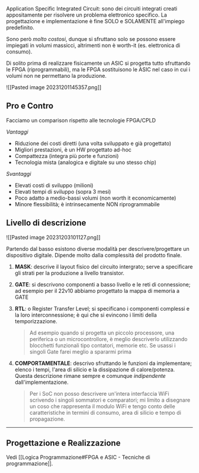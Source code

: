Application Specific Integrated Circuit: sono dei circuiti integrati creati appositamente per risolvere un problema elettronico specifico.
La progettazione e implementazione è fine SOLO e SOLAMENTE all'impiego predefinito.

Sono però *molto costosi*, dunque si sfruttano solo se possono essere impiegati in volumi massicci, altrimenti non è worth-it (es. elettronica di consumo).

Di solito prima di realizzare fisicamente un ASIC si progetta tutto sfruttando le FPGA (riprogrammabili), ma le FPGA sostituisono le ASIC nel caso in cui i volumi non ne permettano la produzione.

![[Pasted image 20231201145357.png]]

## Pro e Contro
Facciamo un comparison rispetto alle tecnologie FPGA/CPLD

*Vantaggi*
- Riduzione dei costi diretti (una volta sviluppato e già progettato)
- Migliori prestazioni, è un HW progettato ad-hoc
- Compattezza (integra più porte e funzioni)
- Tecnologia mista (analogica e digitale su uno stesso chip)

*Svantaggi*
- Elevati costi di sviluppo (milioni)
- Elevati tempi di sviluppo (sopra 3 mesi)
- Poco adatto a medio-bassi volumi (non worth it economicamente)
- Minore flessibilità; è intrinsecamente NON riprogrammabile


## Livello di descrizione
![[Pasted image 20231203101127.png]]

Partendo dal basso esistono diverse modalità per descrivere/progettare un dispositivo digitale. Dipende molto dalla complessità del prodotto finale.

1. **MASK**: descrive il layout fisico del circuito intergrato; serve a specificare gli strati per la produzione a livello transistor.

2. **GATE**: si descrivono componenti a basso livello e le reti di connessione; ad esempio per il 22v10 abbiamo progettato la mappa di memoria a GATE

3. **RTL**: o Register Transfer Level; si specificano i componenti complessi e la loro interconnessione; è qui che si evincono i limiti della temporizzazione.
	>Ad esempio quando si progetta un piccolo processore, una periferica o un microcontrollore, è meglio descriverlo utilizzando blocchetti funzionali tipo contatori, memorie etc. Se usassi i singoli Gate farei meglio a spararmi prima
	
4. **COMPORTAMENTALE**: descrivo sfruttando le funzioni da implementare; elenco i tempi, l'area di silicio e la dissipazione di calore/potenza.
   Questa descrizione rimane sempre e comunque *indipendente* dall'implementazione.
   >Per i SoC non posso descrivere un'intera interfaccia WiFi scrivendo i singoli sommatori e comparatori; mi limito a disegnare un coso che rappresenta il modulo WiFi e tengo conto delle caratteristiche in termini di consumo, area di silicio e tempo di propagazione.

---

## Progettazione e Realizzazione
Vedi [[Logica Programmazione#FPGA e ASIC - Tecniche di programmazione]].
